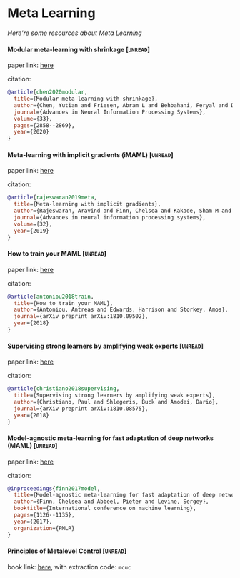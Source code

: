 # Meta Learning
*Here're some resources about Meta Learning*



#### Modular meta-learning with shrinkage [`UNREAD`]

paper link: [here](https://proceedings.neurips.cc/paper/2020/file/1e04b969bf040acd252e1faafb51f829-Paper.pdf)

citation: 
```bibtex
@article{chen2020modular,
  title={Modular meta-learning with shrinkage},
  author={Chen, Yutian and Friesen, Abram L and Behbahani, Feryal and Doucet, Arnaud and Budden, David and Hoffman, Matthew and de Freitas, Nando},
  journal={Advances in Neural Information Processing Systems},
  volume={33},
  pages={2858--2869},
  year={2020}
}
```
    


#### Meta-learning with implicit gradients (iMAML) [`UNREAD`]

paper link: [here](https://proceedings.neurips.cc/paper_files/paper/2019/file/072b030ba126b2f4b2374f342be9ed44-Paper.pdf)

citation: 
```bibtex
@article{rajeswaran2019meta,
  title={Meta-learning with implicit gradients},
  author={Rajeswaran, Aravind and Finn, Chelsea and Kakade, Sham M and Levine, Sergey},
  journal={Advances in neural information processing systems},
  volume={32},
  year={2019}
}
```

#### How to train your MAML [`UNREAD`]

paper link: [here](https://arxiv.org/pdf/1810.09502)

citation: 
```bibtex
@article{antoniou2018train,
  title={How to train your MAML},
  author={Antoniou, Antreas and Edwards, Harrison and Storkey, Amos},
  journal={arXiv preprint arXiv:1810.09502},
  year={2018}
}
```

#### Supervising strong learners by amplifying weak experts [`UNREAD`]

paper link: [here](https://arxiv.org/pdf/1810.08575)

citation: 
```bibtex
@article{christiano2018supervising,
  title={Supervising strong learners by amplifying weak experts},
  author={Christiano, Paul and Shlegeris, Buck and Amodei, Dario},
  journal={arXiv preprint arXiv:1810.08575},
  year={2018}
}
```
    
    

#### Model-agnostic meta-learning for fast adaptation of deep networks (MAML) [`UNREAD`]

paper link: [here](http://proceedings.mlr.press/v70/finn17a/finn17a.pdf)

citation: 
```bibtex
@inproceedings{finn2017model,
  title={Model-agnostic meta-learning for fast adaptation of deep networks},
  author={Finn, Chelsea and Abbeel, Pieter and Levine, Sergey},
  booktitle={International conference on machine learning},
  pages={1126--1135},
  year={2017},
  organization={PMLR}
}
```
    

#### Principles of Metalevel Control [`UNREAD`]

book link: [here](https://pan.baidu.com/s/1Vmd2-U_k8q-hN8Ox4ly_3w), with extraction code: `mcuc`